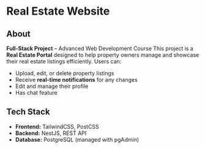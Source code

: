 # Real Estate Website

## About

**Full-Stack Project** – Advanced Web Development Course
This project is a **Real Estate Portal** designed to help property owners manage and showcase their real estate listings efficiently. Users can:  
- Upload, edit, or delete property listings  
- Receive **real-time notifications** for any changes  
- Edit and manage their profile  
- Has chat feature

## Tech Stack

- **Frontend:** TailwindCSS, PostCSS  
- **Backend:** NestJS, REST API  
- **Database:** PostgreSQL (managed with pgAdmin)
